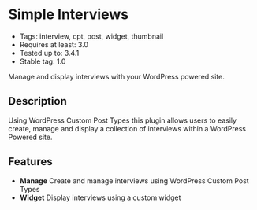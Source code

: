 # Simple Interviews

* Tags: interview, cpt, post, widget, thumbnail
* Requires at least: 3.0
* Tested up to: 3.4.1
* Stable tag: 1.0

Manage and display interviews with your WordPress powered site.

## Description

Using WordPress Custom Post Types this plugin allows users to easily create, manage and  display a collection of interviews within a WordPress Powered site. 

## Features

* **Manage** Create and manage interviews using WordPress Custom Post Types
* **Widget** Display interviews using a custom widget